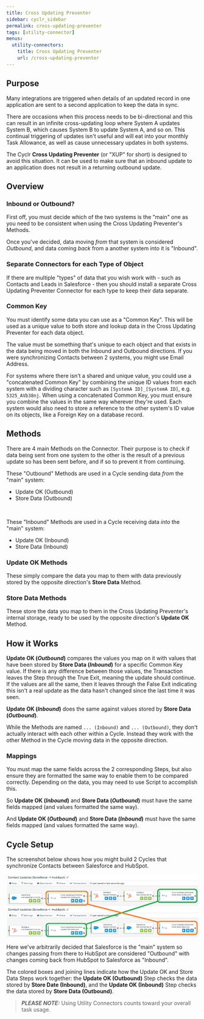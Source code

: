 ```yaml
---
title: Cross Updating Preventer
sidebar: cyclr_sidebar
permalink: cross-updating-preventer
tags: [utility-connector]
menus:
  utility-connectors:
    title: Cross Updating Preventer
    url: /cross-updating-preventer
---
```


## Purpose

Many integrations are triggered when details of an updated record in one application are sent to a second application to keep the data in sync.

There are occasions when this process needs to be bi-directional and this can result in an infinite cross-updating loop where System A updates System B, which causes System B to update System A, and so on.  This continual triggering of updates isn't useful and will eat into your monthly Task Allowance, as well as cause unnecessary updates in both systems.

The Cyclr **Cross Updating Preventer** (or "XUP" for short) is designed to avoid this situation.  It can be used to make sure that an inbound update to an application does not result in a returning outbound update.


## Overview

### Inbound or Outbound?
First off, you must decide which of the two systems is the "main" one as you need to be consistent when using the Cross Updating Preventer's Methods.

Once you've decided, data moving *from* that system is considered *Outbound*, and data coming *back* from a another system into it is "Inbound".

### Separate Connectors for each Type of Object
If there are multiple "types" of data that you wish work with - such as Contacts and Leads in Salesforce - then you should install a separate Cross Updating Preventer Connector for each type to keep their data separate.

### Common Key
You must identify some data you can use as a "Common Key".  This will be used as a unique value to both store and lookup data in the Cross Updating Preventer for each data object.

The value must be something that's unique to each object and that exists in the data being moved in both the Inbound and Outbound directions.  If you were synchronizing Contacts between 2 systems, you might use Email Address.

For systems where there isn't a shared and unique value, you could use a "concatenated Common Key" by combining the unique ID values from each system with a dividing character such as `[SystemA ID]_[SystemA ID]`, e.g. `5325_AVb38nj`.  When using a concatenated Common Key, you must ensure you combine the values in the same way wherever they're used.  Each system would also need to store a reference to the other system's ID value on its objects, like a Foreign Key on a database record.

## Methods

There are 4 main Methods on the Connector.  Their purpose is to check if data being sent from one system to the other is the result of a previous update so has been sent before, and if so to prevent it from continuing.

These "Outbound" Methods are used in a Cycle sending data *from* the "main" system:
* Update OK (Outbound)
* Store Data (Outbound)
<br />

These "Inbound" Methods are used in a Cycle receiving data *into* the "main" system:
* Update OK (Inbound)
* Store Data (Inbound)



### **Update OK** Methods
These simply compare the data you map to them with data previously stored by the opposite direction's **Store Data** Method.

### **Store Data** Methods
These store the data you map to them in the Cross Updating Preventer's internal storage, ready to be used by the opposite direction's **Update OK** Method.


## How it Works

**Update OK (*Outbound*)** compares the values you map on it with values that have been stored by **Store Data (*Inbound*)** for a specific Common Key value.  If there is any difference between those values, the Transaction leaves the Step through the True Exit, meaning the update should continue.  If the values are all the same, then it leaves through the False Exit indicating this isn't a real update as the data hasn't changed since the last time it was seen.

**Update OK (*Inbound*)** does the same against values stored by **Store Data (*Outbound*)**.


While the Methods are named `... (Inbound)` and `... (Outbound)`, they don't actually interact with each other within a Cycle.  Instead they work with the other Method in the Cycle moving data in the opposite direction.


### Mappings
You must map the same fields across the 2 corresponding Steps, but also ensure they are formatted the same way to enable them to be compared correctly. Depending on the data, you may need to use Script to accomplish this.

So **Update OK (*Inbound*)** and **Store Data (*Outbound*)** must have the same fields mapped (and values formatted the same way).

And **Update OK (*Outbound*)** and **Store Data (*Inbound*)** must have the same fields mapped (and values formatted the same way).


## Cycle Setup

The screenshot below shows how you might build 2 Cycles that synchronize Contacts between Salesforce and HubSpot.

![](./images/cross-updating-preventer-2-cycles.png)

Here we've arbitrarily decided that Salesforce is the "main" system so changes passing from there to HubSpot are considered "Outbound" with changes coming back from HubSpot to Salesforce as "Inbound".

The colored boxes and joining lines indicate how the Update OK and Store Data Steps work together: the **Update OK (Outbound)** Step checks the data stored by **Store Date (Inbound)**, and the **Update OK (Inbound)** Step checks the data stored by **Store Data (Outbound)**.

> **_PLEASE NOTE:_** Using Utility Connectors counts toward your overall task usage.

